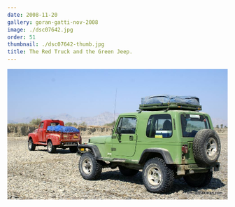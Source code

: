 ```yaml
---
date: 2008-11-20
gallery: goran-gatti-nov-2008
image: ./dsc07642.jpg
order: 51
thumbnail: ./dsc07642-thumb.jpg
title: The Red Truck and the Green Jeep.
---
```


![The Red Truck and the Green Jeep.](./dsc07642.jpg)